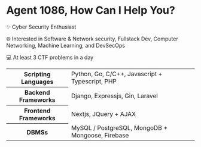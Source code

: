 # Agent 1086, How Can I Help You?

✨ Cyber Security Enthusiast

🌐 Interested in Software & Network security, Fullstack Dev, Computer Networking, Machine Learning, and DevSecOps

💻 At least 3 CTF problems in a day

<table>
  <tbody>
    <tr>
      <th>Scripting Languages</th> 
      <td>Python, Go, C/C++, Javascript + Typescript, PHP</td>
    </tr>
    <tr>
      <th>Backend Frameworks</th>
      <td>Django, Expressjs, Gin, Laravel</td>
    </tr>
    <tr>
      <th>Frontend Frameworks</th>
      <td>Nextjs, JQuery + AJAX</td>
    </tr>
    <tr>
      <th>DBMSs</th>
      <td>MySQL / PostgreSQL, MongoDB + Mongoose, Firebase</td>
    </tr>
  </tbody>
</table>
<!-- <img src="https://wakatime.com/share/@e08f8b14-02a9-4fc3-a997-6be14dbaff15/4d9e12b2-a20f-40ef-b02f-ae61275d2cc2.svg" width="400" /> -->
